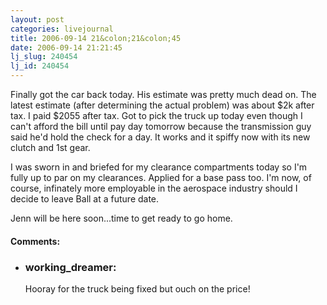 ```yaml
---
layout: post
categories: livejournal
title: 2006-09-14 21&colon;21&colon;45
date: 2006-09-14 21:21:45
lj_slug: 240454
lj_id: 240454
---
```

Finally got the car back today. His estimate was pretty much dead on. The latest estimate (after determining the actual problem) was about $2k after tax. I paid $2055 after tax. Got to pick the truck up today even though I can't afford the bill until pay day tomorrow because the transmission guy said he'd hold the check for a day. It works and it spiffy now with its new clutch and 1st gear.  



I was sworn in and briefed for my clearance compartments today so I'm fully up to par on my clearances. Applied for a base pass too. I'm now, of course, infinately more employable in the aerospace industry should I decide to leave Ball at a future date.  



Jenn will be here soon...time to get ready to go home.


<div id="comments"><h4>Comments:</h4><div class="lj-comments"><ul>
<li><h3>working_dreamer: </h3>
<a id="comment-705"></a>
<p>Hooray for the truck being fixed but ouch on the price!</p>
</li>
</ul></div></div>
